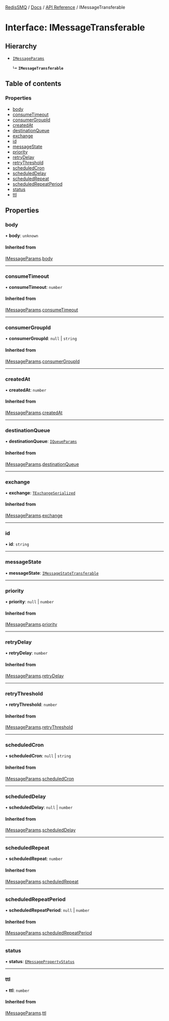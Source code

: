 [RedisSMQ](../../../README.md) / [Docs](../../README.md) / [API Reference](../README.md) / IMessageTransferable

# Interface: IMessageTransferable

## Hierarchy

- [`IMessageParams`](IMessageParams.md)

  ↳ **`IMessageTransferable`**

## Table of contents

### Properties

- [body](IMessageTransferable.md#body)
- [consumeTimeout](IMessageTransferable.md#consumetimeout)
- [consumerGroupId](IMessageTransferable.md#consumergroupid)
- [createdAt](IMessageTransferable.md#createdat)
- [destinationQueue](IMessageTransferable.md#destinationqueue)
- [exchange](IMessageTransferable.md#exchange)
- [id](IMessageTransferable.md#id)
- [messageState](IMessageTransferable.md#messagestate)
- [priority](IMessageTransferable.md#priority)
- [retryDelay](IMessageTransferable.md#retrydelay)
- [retryThreshold](IMessageTransferable.md#retrythreshold)
- [scheduledCron](IMessageTransferable.md#scheduledcron)
- [scheduledDelay](IMessageTransferable.md#scheduleddelay)
- [scheduledRepeat](IMessageTransferable.md#scheduledrepeat)
- [scheduledRepeatPeriod](IMessageTransferable.md#scheduledrepeatperiod)
- [status](IMessageTransferable.md#status)
- [ttl](IMessageTransferable.md#ttl)

## Properties

### body

• **body**: `unknown`

#### Inherited from

[IMessageParams](IMessageParams.md).[body](IMessageParams.md#body)

___

### consumeTimeout

• **consumeTimeout**: `number`

#### Inherited from

[IMessageParams](IMessageParams.md).[consumeTimeout](IMessageParams.md#consumetimeout)

___

### consumerGroupId

• **consumerGroupId**: ``null`` \| `string`

#### Inherited from

[IMessageParams](IMessageParams.md).[consumerGroupId](IMessageParams.md#consumergroupid)

___

### createdAt

• **createdAt**: `number`

#### Inherited from

[IMessageParams](IMessageParams.md).[createdAt](IMessageParams.md#createdat)

___

### destinationQueue

• **destinationQueue**: [`IQueueParams`](IQueueParams.md)

#### Inherited from

[IMessageParams](IMessageParams.md).[destinationQueue](IMessageParams.md#destinationqueue)

___

### exchange

• **exchange**: [`TExchangeSerialized`](../README.md#texchangeserialized)

#### Inherited from

[IMessageParams](IMessageParams.md).[exchange](IMessageParams.md#exchange)

___

### id

• **id**: `string`

___

### messageState

• **messageState**: [`IMessageStateTransferable`](IMessageStateTransferable.md)

___

### priority

• **priority**: ``null`` \| `number`

#### Inherited from

[IMessageParams](IMessageParams.md).[priority](IMessageParams.md#priority)

___

### retryDelay

• **retryDelay**: `number`

#### Inherited from

[IMessageParams](IMessageParams.md).[retryDelay](IMessageParams.md#retrydelay)

___

### retryThreshold

• **retryThreshold**: `number`

#### Inherited from

[IMessageParams](IMessageParams.md).[retryThreshold](IMessageParams.md#retrythreshold)

___

### scheduledCron

• **scheduledCron**: ``null`` \| `string`

#### Inherited from

[IMessageParams](IMessageParams.md).[scheduledCron](IMessageParams.md#scheduledcron)

___

### scheduledDelay

• **scheduledDelay**: ``null`` \| `number`

#### Inherited from

[IMessageParams](IMessageParams.md).[scheduledDelay](IMessageParams.md#scheduleddelay)

___

### scheduledRepeat

• **scheduledRepeat**: `number`

#### Inherited from

[IMessageParams](IMessageParams.md).[scheduledRepeat](IMessageParams.md#scheduledrepeat)

___

### scheduledRepeatPeriod

• **scheduledRepeatPeriod**: ``null`` \| `number`

#### Inherited from

[IMessageParams](IMessageParams.md).[scheduledRepeatPeriod](IMessageParams.md#scheduledrepeatperiod)

___

### status

• **status**: [`EMessagePropertyStatus`](../enums/EMessagePropertyStatus.md)

___

### ttl

• **ttl**: `number`

#### Inherited from

[IMessageParams](IMessageParams.md).[ttl](IMessageParams.md#ttl)
